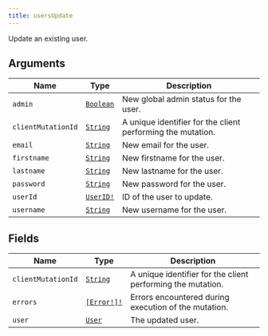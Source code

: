 ```yaml
---
title: usersUpdate
---
```


Update an existing user.

## Arguments

| Name | Type | Description |
|------|------|-------------|
| `admin` | [`Boolean`](../scalar/boolean.md) | New global admin status for the user. |
| `clientMutationId` | [`String`](../scalar/string.md) | A unique identifier for the client performing the mutation. |
| `email` | [`String`](../scalar/string.md) | New email for the user. |
| `firstname` | [`String`](../scalar/string.md) | New firstname for the user. |
| `lastname` | [`String`](../scalar/string.md) | New lastname for the user. |
| `password` | [`String`](../scalar/string.md) | New password for the user. |
| `userId` | [`UserID!`](../scalar/userid.md) | ID of the user to update. |
| `username` | [`String`](../scalar/string.md) | New username for the user. |

## Fields

| Name | Type | Description |
|------|------|-------------|
| `clientMutationId` | [`String`](../scalar/string.md) | A unique identifier for the client performing the mutation. |
| `errors` | [`[Error!]!`](../union/error.md) | Errors encountered during execution of the mutation. |
| `user` | [`User`](../object/user.md) | The updated user. |
